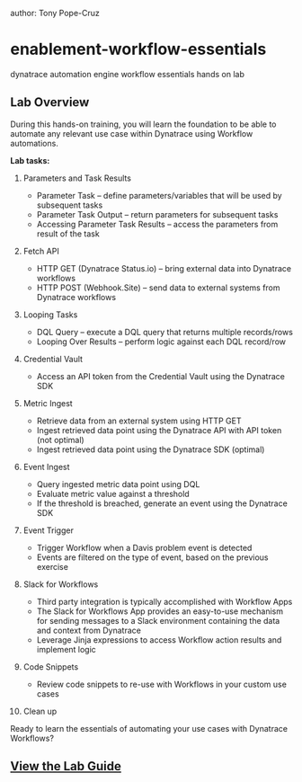 author: Tony Pope-Cruz

# enablement-workflow-essentials
dynatrace automation engine workflow essentials hands on lab

## Lab Overview

During this hands-on training, you will learn the foundation to be able to automate any relevant use case within Dynatrace using Workflow automations.

**Lab tasks:**

1. Parameters and Task Results

    - Parameter Task – define parameters/variables that will be used by subsequent tasks
    - Parameter Task Output – return parameters for subsequent tasks
    - Accessing Parameter Task Results – access the parameters from result of the task

2. Fetch API

    - HTTP GET (Dynatrace Status.io) – bring external data into Dynatrace workflows
    - HTTP POST (Webhook.Site) – send data to external systems from Dynatrace workflows

3. Looping Tasks

    - DQL Query – execute a DQL query that returns multiple records/rows
    - Looping Over Results – perform logic against each DQL record/row

4. Credential Vault

    - Access an API token from the Credential Vault using the Dynatrace SDK

5. Metric Ingest

    - Retrieve data from an external system using HTTP GET
    - Ingest retrieved data point using the Dynatrace API with API token (not optimal)
    - Ingest retrieved data point using the Dynatrace SDK (optimal)

6. Event Ingest

    - Query ingested metric data point using DQL
    - Evaluate metric value against a threshold
    - If the threshold is breached, generate an event using the Dynatrace SDK

7. Event Trigger

    - Trigger Workflow when a Davis problem event is detected
    - Events are filtered on the type of event, based on the previous exercise

8. Slack for Workflows
    
    - Third party integration is typically accomplished with Workflow Apps
    - The Slack for Workflows App provides an easy-to-use mechanism for sending messages to a Slack environment containing the data and context from Dynatrace
    - Leverage Jinja expressions to access Workflow action results and implement logic

9. Code Snippets

    - Review code snippets to re-use with Workflows in your custom use cases

10. Clean up

Ready to learn the essentials of automating your use cases with Dynatrace Workflows?

## [View the Lab Guide](https://dynatrace-wwse.github.io/enablement-workflow-essentials)